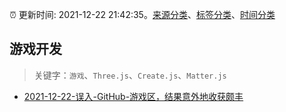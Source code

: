 :alarm_clock: 更新时间: 2021-12-22 21:42:35。[来源分类](../README.md)、[标签分类](../TAGS.md)、[时间分类](../TIMELINE.md)

## 游戏开发


> 关键字：`游戏`、`Three.js`、`Create.js`、`Matter.js`



- [2021-12-22-误入-GitHub-游戏区，结果意外地收获颇丰](https://toutiao.io/k/yn5soh7) 
